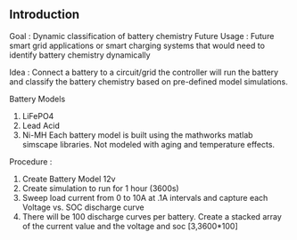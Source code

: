 
Introduction
------------
Goal : Dynamic classification of battery chemistry
Future Usage :  Future smart grid applications or smart charging systems that would need to identify battery chemistry dynamically

Idea : Connect a battery to a circuit/grid the controller will run the battery and classify the battery chemistry based on pre-defined model simulations. 

Battery Models
1. LiFePO4
2. Lead Acid
3. Ni-MH
Each battery model is built using the mathworks matlab simscape libraries.
Not modeled with aging and temperature effects.


Procedure :
1. Create Battery Model 12v
2. Create simulation to run for 1 hour (3600s)
3. Sweep load current from 0 to 10A at .1A intervals and capture each Voltage vs. SOC discharge curve
4. There will be 100 discharge curves per battery. Create a stacked array of the current value and the voltage and soc [3,3600*100]   